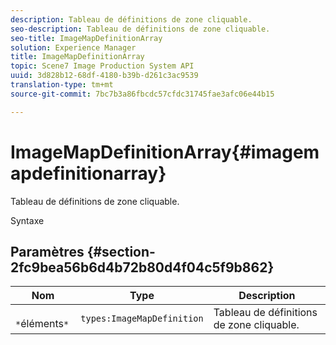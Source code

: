 ```yaml
---
description: Tableau de définitions de zone cliquable.
seo-description: Tableau de définitions de zone cliquable.
seo-title: ImageMapDefinitionArray
solution: Experience Manager
title: ImageMapDefinitionArray
topic: Scene7 Image Production System API
uuid: 3d828b12-68df-4180-b39b-d261c3ac9539
translation-type: tm+mt
source-git-commit: 7bc7b3a86fbcdc57cfdc31745fae3afc06e44b15

---
```



# ImageMapDefinitionArray{#imagemapdefinitionarray}

Tableau de définitions de zone cliquable.

Syntaxe

## Paramètres {#section-2fc9bea56b6d4b72b80d4f04c5f9b862}

| Nom | Type | Description |
|---|---|---|
| ` *`éléments`*` | `types:ImageMapDefinition` | Tableau de définitions de zone cliquable. |

